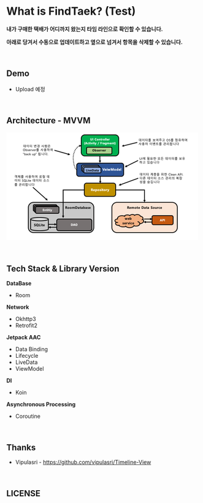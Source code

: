 # What is FindTaek? (Test)

**내가 구매한 택배가 어디까지 왔는지 타임 라인으로 확인할 수 있습니다.**

**아래로 당겨서 수동으로 업데이트하고 옆으로 넘겨서 항목을 삭제할 수 있습니다.**

<br>

## Demo

- Upload 예정

<br>

## Architecture - MVVM

![mvvm](https://github.com/hongbeomi/FindTaek/blob/master/Demo%26Picture/mvvm.png)

<br>

## Tech Stack & Library Version

**DataBase**

- Room

**Network**

- Okhttp3
- Retrofit2

**Jetpack AAC**

- Data Binding
- Lifecycle
- LiveData
- ViewModel

**DI**

- Koin

**Asynchronous Processing**

- Coroutine

<br>

## Thanks

- Vipulasri - https://github.com/vipulasri/Timeline-View

<br>

## LICENSE

